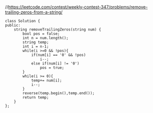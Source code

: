 //https://leetcode.com/contest/weekly-contest-347/problems/remove-trailing-zeros-from-a-string/

```
class Solution {
public:
    string removeTrailingZeros(string num) {
        bool pos = false;
        int n = num.length();
        string temp;
        int i = n-1;
        while(i >=0 && !pos){
            if(num[i] == '0' && !pos)
                i--;
            else if(num[i] != '0')
                pos = true;
        }
        while(i >= 0){
            temp+= num[i];
            i--;
        }
        reverse(temp.begin(),temp.end());
        return temp;
    }
};
